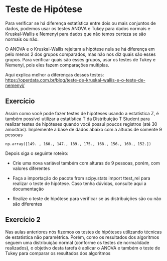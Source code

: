 # Teste de Hipótese

Para verificar se há diferença estatística entre dois ou mais conjuntos de dados, podemos usar os testes 
ANOVA e Tukey para dados normais e Kruskal-Wallis e Nemenyi para dados que não temos certeza se são normais ou não.

O ANOVA e o Kruskal-Wallis rejeitam a hipótese nula se há diferença em pelo menos 2 dos grupos comparados, mas não
nos diz quais são esses grupos. Para verificar quais são esses grupos, usar os testes de Tukey e Nemenyi, pois eles fazem
comparações multiplas.

Aqui explica melhor a diferenças desses testes: https://operdata.com.br/blog/teste-de-kruskal-wallis-e-o-teste-de-nemenyi/

## Exercício

Assim como você pode fazer testes de hipóteses usando a estatística Z, é também possível utilizar a estatística T da Distribuição T Student para realizar testes de hipóteses quando você possui poucos registros (até 30 amostras). Implemente a base de dados abaixo com a alturas de somente 9 pessoas

```
np.array([149. , 160., 147., 189., 175., 168., 156., 160., 152.])
```

Depois siga o seguinte roteiro:

- Crie uma nova variável também com alturas de 9 pessoas, porém, com valores diferentes

- Faça a importação do pacote from scipy.stats import ttest_rel para realizar o teste de hipótese. Caso tenha dúvidas, consulte aqui a documentação

- Realize o teste de hipótese para verificar se as distribuições são ou não são diferentes

## Exercício 2

Nas aulas anteriores nós fizemos os testes de hipóteses utilizando técnicas de estatística não paramétrica. Porém, como os resultados dos algoritmos seguem uma distribuição normal (conforme os testes de normalidade realizados), o objetivo desta tarefa é aplicar o ANOVA e também o teste de Tukey para comparar os resultados dos algoritmos